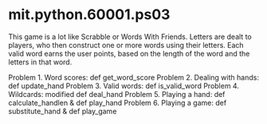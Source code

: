 # mit.python.60001.ps03

This game is a lot like Scrabble or Words With Friends. Letters are dealt to players, who then construct one or more words using their letters. Each valid word earns the user points, based on the length of the word and the letters in that word.

Problem 1. Word scores: def get_word_score
Problem 2. Dealing with hands: def update_hand
Problem 3. Valid words: def is_valid_word
Problem 4. Wildcards: modified def deal_hand
Problem 5. Playing a hand: def calculate_handlen & def play_hand
Problem 6. Playing a game: def substitute_hand & def play_game
